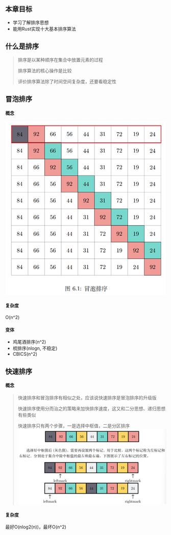## 本章目标
- 学习了解排序思想
- 能用Rust实现十大基本排序算法

## 什么是排序
> 排序是以某种顺序在集合中放置元素的过程
> 
> 排序算法的核心操作是比较
> 
> 评价排序算法除了时间空间复杂度，还要看稳定性

## 冒泡排序
#### 概念
![冒泡排序](../../assets/bubble_sort.png)

#### 复杂度
O(n^2)

#### 变体
- 鸡尾酒排序(n^2)
- 梳排序(nlogn, 不稳定)
- CBICS(n^2)


## 快速排序
#### 概念
> 快速排序和冒泡排序有相似之处，应该说快速排序是冒泡排序的升级版
> 
> 快速排序使用分而治之的策略来加快排序速度，这又和二分思想、递归思想有些类似
> 
> 快速排序只有两个步骤，一是选择中枢值，二是分区排序
![快速排序](../../assets/quick_sort.png)

#### 复杂度
最好O(nlog2(n))，最坏O(n^2)


